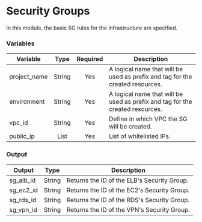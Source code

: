 # Security Groups
In this module, the basic SG rules for the infrastructure are specified. 

### Variables

| Variable     | Type         | Required     | Description  |
| ------------ | :----------: | :----------: | ------------ |
| project_name       | String | Yes | A logical name that will be used as prefix and tag for the created resources. |
| environment        | String | Yes | A logical name that will be used as prefix and tag for the created resources. |
| vpc_id             | String | Yes | Define in which VPC the SG will be created. |
| public_ip          | List   | Yes | List of whitelisted IPs. |

### Output

| Output       | Type         |  Description  |
| ------------ | :----------: |  ------------ |
| sg_alb_id    | String | Returns the ID of the ELB's Security Group. |
| sg_ec2_id    | String | Returns the ID of the EC2's Security Group. |
| sg_rds_id    | String | Returns the ID of the RDS's Security Group. |
| sg_vpn_id    | String | Returns the ID of the VPN's Security Group. |
